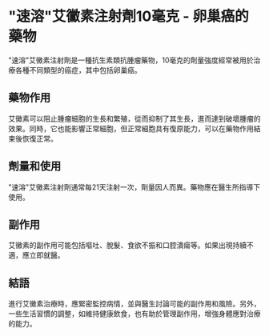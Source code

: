 # "速溶"艾黴素注射劑10毫克 - 卵巢癌的藥物

"速溶"艾黴素注射劑是一種抗生素類抗腫瘤藥物，10毫克的劑量強度經常被用於治療各種不同類型的癌症，其中包括卵巢癌。

## 藥物作用

艾黴素可以阻止腫瘤細胞的生長和繁殖，從而抑制了其生長，進而達到破壞腫瘤的效果。同時，它也能影響正常細胞，但正常細胞具有復原能力，可以在藥物作用結束後恢復正常。

## 劑量和使用

"速溶"艾黴素注射劑通常每21天注射一次，劑量因人而異。藥物應在醫生所指導下使用。

## 副作用

艾黴素的副作用可能包括嘔吐、脫髮、食欲不振和口腔潰瘍等。如果出現持續不適，應立即就醫。

## 結語

進行艾黴素治療時，應緊密監控病情，並與醫生討論可能的副作用和風險。另外，一些生活習慣的調整，如維持健康飲食，也有助於管理副作用，增強身體應對治療的能力。